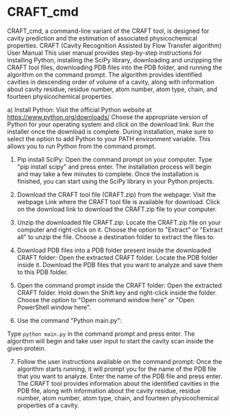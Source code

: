 # CRAFT_cmd
CRAFT_cmd, a command-line variant of the CRAFT tool, is designed for cavity prediction and the estimation of associated physicochemical properties.
CRAFT 
(Cavity Recognition Assisted by Flow Transfer algorithm)
User Manual
This user manual provides step-by-step instructions for installing Python, installing the SciPy library, downloading and unzipping the CRAFT tool files, downloading PDB files into the PDB folder, and running the algorithm on the command prompt. The algorithm provides identified cavities in descending order of volume of a cavity, along with information about cavity residue, residue number, atom number, atom type, chain, and fourteen physicochemical properties.

a) Install Python:
Visit the official Python website at https://www.python.org/downloads/
Choose the appropriate version of Python for your operating system and click on the download link.
Run the installer once the download is complete.
During installation, make sure to select the option to add Python to your PATH environment variable. This allows you to run Python from the command prompt.

1. Pip install SciPy:
Open the command prompt on your computer.
Type "pip install scipy" and press enter.
The installation process will begin and may take a few minutes to complete.
Once the installation is finished, you can start using the SciPy library in your Python projects.

2. Download the CRAFT tool file (CRAFT.zip) from the webpage:
Visit the webpage Link where the CRAFT tool file is available for download.
Click on the download link to download the CRAFT.zip file to your computer.

3. Unzip the downloaded file CRAFT.zip:
Locate the CRAFT.zip file on your computer and right-click on it.
Choose the option to "Extract" or "Extract all" to unzip the file.
Choose a destination folder to extract the files to.

4. Download PDB files into a PDB folder present inside the downloaded CRAFT folder:
Open the extracted CRAFT folder.
Locate the PDB folder inside it.
Download the PDB files that you want to analyze and save them to this PDB folder.

5. Open the command prompt inside the CRAFT folder:
Open the extracted CRAFT folder.
Hold down the Shift key and right-click inside the folder.
Choose the option to "Open command window here" or "Open PowerShell window here".

6. Use the command "Python main.py":

Type ```python main.py``` in the command prompt and press enter.
The algorithm will begin and take user input to start the cavity scan inside the given protein.

7. Follow the user instructions available on the command prompt:
Once the algorithm starts running, it will prompt you for the name of the PDB file that you want to analyze.
Enter the name of the PDB file and press enter.
The CRAFT tool provides information about the identified cavities in the PDB file, along with information about the cavity residue, residue number, atom number, atom type, chain, and fourteen physicochemical properties of a cavity.
